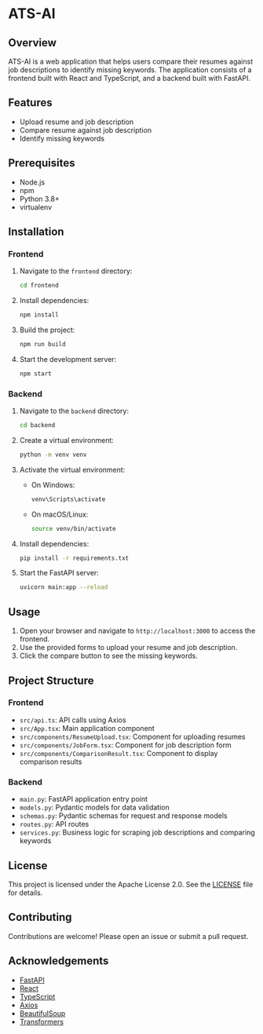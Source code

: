# ATS-AI

## Overview
ATS-AI is a web application that helps users compare their resumes against job descriptions to identify missing keywords. The application consists of a frontend built with React and TypeScript, and a backend built with FastAPI.

## Features
- Upload resume and job description
- Compare resume against job description
- Identify missing keywords

## Prerequisites
- Node.js
- npm
- Python 3.8+
- virtualenv

## Installation

### Frontend
1. Navigate to the `frontend` directory:
    ```bash
    cd frontend
    ```

2. Install dependencies:
    ```bash
    npm install
    ```

3. Build the project:
    ```bash
    npm run build
    ```

4. Start the development server:
    ```bash
    npm start
    ```

### Backend
1. Navigate to the `backend` directory:
    ```bash
    cd backend
    ```

2. Create a virtual environment:
    ```bash
    python -m venv venv
    ```

3. Activate the virtual environment:
    - On Windows:
        ```bash
        venv\Scripts\activate
        ```
    - On macOS/Linux:
        ```bash
        source venv/bin/activate
        ```

4. Install dependencies:
    ```bash
    pip install -r requirements.txt
    ```

5. Start the FastAPI server:
    ```bash
    uvicorn main:app --reload
    ```

## Usage
1. Open your browser and navigate to `http://localhost:3000` to access the frontend.
2. Use the provided forms to upload your resume and job description.
3. Click the compare button to see the missing keywords.

## Project Structure

### Frontend
- `src/api.ts`: API calls using Axios
- `src/App.tsx`: Main application component
- `src/components/ResumeUpload.tsx`: Component for uploading resumes
- `src/components/JobForm.tsx`: Component for job description form
- `src/components/ComparisonResult.tsx`: Component to display comparison results

### Backend
- `main.py`: FastAPI application entry point
- `models.py`: Pydantic models for data validation
- `schemas.py`: Pydantic schemas for request and response models
- `routes.py`: API routes
- `services.py`: Business logic for scraping job descriptions and comparing keywords

## License
This project is licensed under the Apache License 2.0. See the [LICENSE](LICENSE) file for details.

## Contributing
Contributions are welcome! Please open an issue or submit a pull request.

## Acknowledgements
- [FastAPI](https://fastapi.tiangolo.com/)
- [React](https://reactjs.org/)
- [TypeScript](https://www.typescriptlang.org/)
- [Axios](https://axios-http.com/)
- [BeautifulSoup](https://www.crummy.com/software/BeautifulSoup/)
- [Transformers](https://huggingface.co/transformers/)